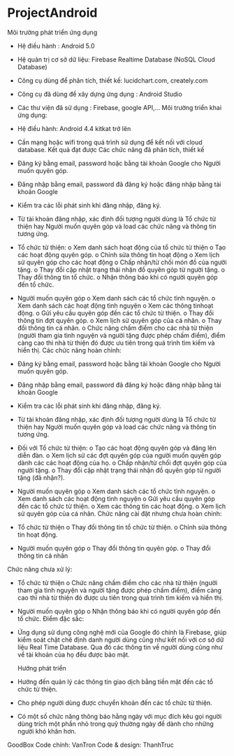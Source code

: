 # ProjectAndroid
Môi trường phát triển ứng dụng
-	Hệ điều hành : Android 5.0
-	Hệ quản trị cơ sở dữ liệu: Firebase Realtime Database (NoSQL Cloud Database)
-	Công cụ dùng để phân tích, thiết kế: lucidchart.com, creately.com
-	Công cụ đã dùng để xây dựng ứng dụng : Android Studio
-	Các thư viện đã sử dụng : Firebase, google API,…
Môi trường triển khai ứng dụng:
-	Hệ điều hành: Android 4.4 kitkat trở lên
-	Cần mạng hoặc wifi trong quá trình sử dụng để kết nối với cloud database.
	Kết quả đạt được
Các chức năng đã phân tích, thiết kế
-	Đăng ký bằng email, password hoặc bằng tài khoản Google cho Người muốn quyên góp.
-	Đăng nhập bằng email, password đã đăng ký hoặc đăng nhập bằng tài khoản Google
-	Kiểm tra các lỗi phát sinh khi đăng nhập, đăng ký.
-	Từ tài khoản đăng nhập, xác định đối tượng người dùng là Tổ chức từ thiện hay Người muốn quyên góp và load các chức năng và thông tin tương ứng.

-	Tổ chức từ thiện: 
o	Xem danh sách hoạt động của tổ chức từ thiện
o	Tạo các hoạt động quyên góp.
o	Chỉnh sửa thông tin hoạt động
o	Xem lịch sử quyên góp cho các hoạt động
o	Chấp nhận/từ chối món đồ của người tặng.
o	Thay đổi cập nhật trạng thái nhận đồ quyên góp từ người tặng.
o	Thay đổi thông tin tổ chức.
o	Nhận thông báo khi có người quyên góp đến tổ chức.

-	Người muốn quyên góp
o	Xem danh sách các tổ chức tình nguyện.
o	Xem danh sách các hoạt động tình nguyện
o	Xem các thông tinhoạt động.
o	Gửi yêu cầu quyên góp đến các tổ chức từ thiện.
o	Thay đổi thông tin đợt quyên góp.
o	Xem lịch sử quyên góp của cá nhân.
o	Thay đổi thông tin cá nhân.
o	Chức năng chấm điểm cho các nhà từ thiện (người tham gia tình nguyện và người tặng được phép chấm điểm), điểm càng cao thì nhà từ thiện đó được ưu tiên trong quá trình tìm kiếm và hiển thị.
Các chức năng hoàn chỉnh:
-	Đăng ký bằng email, password hoặc bằng tài khoản Google cho Người muốn quyên góp.
-	Đăng nhập bằng email, password đã đăng ký hoặc đăng nhập bằng tài khoản Google
-	Kiểm tra các lỗi phát sinh khi đăng nhập, đăng ký.
-	Từ tài khoản đăng nhập, xác định đối tượng người dùng là Tổ chức từ thiện hay Người muốn quyên góp và load các chức năng và thông tin tương ứng.
-	Đối với Tổ chức từ thiện: 
o	Tạo các hoạt động quyên góp và đăng lên diễn đàn.
o	Xem lịch sử các đợt quyên góp của người muốn quyên góp dành các các hoạt động của họ.
o	Chấp nhận/từ chối đợt quyên góp của người tặng.
o	Thay đổi cập nhật trạng thái nhận đồ quyên góp từ người tặng (đã nhận?).
-	Người muốn quyên góp
o	Xem danh sách các tổ chức tình nguyện.
o	Xem danh sách các hoạt động tình nguyện
o	Gửi yêu cầu quyên góp đến các tổ chức từ thiện.
o	Xem các thông tin các hoạt động.
o	Xem lịch sử quyên góp của cá nhân.
Chức năng cài đặt nhưng chưa hoàn chỉnh: 
-	Tổ chức từ thiện
o	Thay đổi thông tin tổ chức từ thiện. 
o	Chỉnh sửa thông tin hoạt động.
-	Người muốn quyên góp
o	Thay đổi thông tin quyên góp.
o	Thay đổi thông tin cá nhân

Chức năng chưa xử lý:
-	Tổ chức từ thiện
o	Chức năng chấm điểm cho các nhà từ thiện (người tham gia tình nguyện và người tặng được phép chấm điểm), điểm càng cao thì nhà từ thiện đó được ưu tiên trong quá trình tìm kiếm và hiển thị.
-	Người muốn quyên góp
o	Nhận thông báo khi có người quyên góp đến tổ chức.
Điểm đặc sắc:
-	Ứng dụng sử dụng công nghệ mới của Google đó chính là Firebase, giúp kiểm soát chặt chẽ định danh người dùng cũng như kết nối với cơ sở dữ liệu Real Time Database. Qua đó các thông tin về người dùng cũng như về tài khoản của họ đều được bảo mật.

	Hướng phát triển
-	Hướng đến quản lý các thông tin giao dịch bằng tiền mặt đến các tổ chức từ thiện.
-	Cho phép người dùng được chuyển khoản đến các tổ chức từ thiện.
-	Có một số chức năng thông báo hằng ngày với mục đích kêu gọi người dùng trích một phần nhỏ trong quỹ thường ngày để dành cho những người khó khăn hơn.

GoodBox
Code chính: VanTron
Code & design: ThanhTruc
